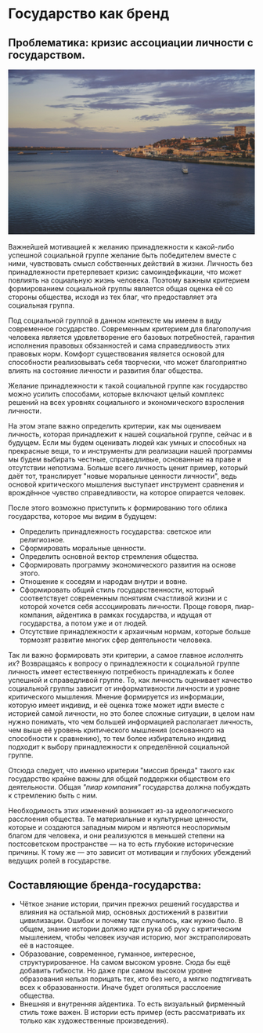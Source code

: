 Государство как бренд
=
Проблематика: кризис ассоциации личности с государством.
-
![Nizhny Novgorod, Russia, by Pavel Neznanov](./art-images/gosudarstvo-kak-brend-by-pavel-neznanov.jpg)

Важнейшей мотивацией к желанию принадлежности к какой-либо успешной социальной группе желание быть победителем вместе с ними, чувствовать смысл собственных действий в жизни. Личность без принадлежности претерпевает кризис самоиндефикации, что может повлиять на социальную жизнь человека. Поэтому важным критерием формированием социальной группы является общая оценка её со стороны общества, исходя из тех благ, что предоставляет эта социальная группа.

Под социальной группой в данном контексте мы имеем в виду современное государство. Современным критерием для благополучия человека является удовлетворение его базовых потребностей, гарантия исполнения правовых обязанностей и сама справедливость этих правовых норм. Комфорт существования является основой для способности реализовывать себя творчески, что может благоприятно влиять на состояние личности и развития благ общества.

Желание принадлежности к такой социальной группе как государство можно усилить способами, которые включают целый комплекс решений на всех уровнях социального и экономического взросления личности.

На этом этапе важно определить критерии, как мы оцениваем личность, которая принадлежит к нашей социальной группе, сейчас и в будущем. Если мы будем оценивать людей как умных и способных на прекрасные вещи, то и инструменты для реализации нашей программы мы будем выбирать честные, справедливые, основанные на праве и отсутствии непотизма. Больше всего личность ценит пример, который даёт тот, транслирует "новые моральные ценности личности", ведь основой критического мышления выступает инструмент сравнения и врождённое чувство справедливости, на которое опирается человек.

После этого возможно приступить к формированию того облика государства, которое мы видим в будущем:
* Определить принадлежность государства: светское или религиозное.
* Сформировать моральные ценности.
* Определить основной вектор стремления общества.
* Сформировать программу экономического развития на основе этого.
* Отношение к соседям и народам внутри и вовне.
* Сформировать общий стиль государственности, который соответствует современным понятиям счастливой жизни и с которой хочется себя ассоциировать личности. Проще говоря, пиар-компания, айдентика в рамках государства, и идущая от государства, а потом уже и от людей.
* Отсутствие принадлежности к архаичным нормам, которые больше тормозят развитие многих сфер деятельности человека.

Так ли важно формировать эти критерии, а самое главное _исполнять их_? Возвращаясь к вопросу о принадлежности к социальной группе личность имеет естественную потребность принадлежать к более успешной и справедливой группе. То, как личность оценивает качество социальной группы зависит от информативности личности и уровне критического мышления. Мнение формируется из информации, которую имеет индивид, и её оценка тоже может идти вместе с историей самой личности, но это более сложные ситуации, в целом нам нужно понимать, что чем большей информацией располагает личность, чем выше её уровень критического мышления (основанного на способности к сравнению), то тем более избирательно индивид подходит к выбору принадлежности к определённой социальной группе.

Отсюда следует, что именно критерии "миссия бренда" такого как государство крайне важны для общей поддержки обществом его деятельности. Общая _"пиар компания"_ государства должна побуждать к стремлению быть с ним.

Необходимость этих изменений возникает из-за идеологического расслоения общества. Те материальные и культурные ценности, которые и создаются западным миром и являются неоспоримым благом для человека, и они реализуются в меньшей степени на постсоветском пространстве — на то есть глубокие исторические причины. К тому же — это зависит от мотивации и глубоких убеждений ведущих ролей в государстве.

Составляющие бренда-государства:
-
* Чёткое знание истории, причин прежних решений государства и влияния на остальной мир, основных достижений в развитии цивилизации. Ошибок и почему так случилось, как нужно было. В общем, знание истории должно идти рука об руку с критическим мышлением, чтобы человек изучая историю, мог экстраполировать её в настоящее.
* Образование, современное, гуманное, интересное, структурированное. На самом высоком уровне. Сюда бы ещё добавить гибкости. Но даже при самом высоком уровне образования нельзя порицать тех, кто без него, а мягко подтягивать всех к образованности. Иначе будет оголяться расслоение общества.
* Внешняя и внутренняя айдентика. То есть визуальный фирменный стиль тоже важен. В истории есть пример (есть рассматривать их только как художественные произведения).